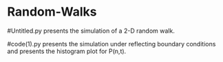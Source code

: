 # Random-Walks
#Untitled.py presents the simulation of a 2-D random walk.


#code(1).py presents the simulation under reflecting boundary conditions and presents the histogram plot for P(n,t).


